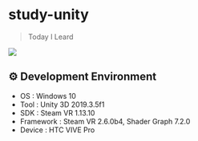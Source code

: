 # study-unity
> Today I Leard
<p>
  <a><img src="https://img.shields.io/badge/unity3d-2019.3.5-blue?style=flat-square&logo=unity"></a>
</p>

## ⚙ Development Environment
 * OS : Windows 10
 * Tool : Unity 3D 2019.3.5f1
 * SDK : Steam VR 1.13.10
 * Framework : Steam VR 2.6.0b4, Shader Graph 7.2.0
 * Device : HTC VIVE Pro
